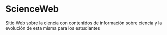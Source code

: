# ScienceWeb
Sitio Web sobre la ciencia con contenidos de información sobre ciencia y la evolución de esta misma para los estudiantes
